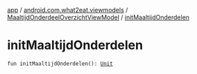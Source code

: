 [app](../../index.md) / [android.com.what2eat.viewmodels](../index.md) / [MaaltijdOnderdeelOverzichtViewModel](index.md) / [initMaaltijdOnderdelen](./init-maaltijd-onderdelen.md)

# initMaaltijdOnderdelen

`fun initMaaltijdOnderdelen(): `[`Unit`](https://kotlinlang.org/api/latest/jvm/stdlib/kotlin/-unit/index.html)